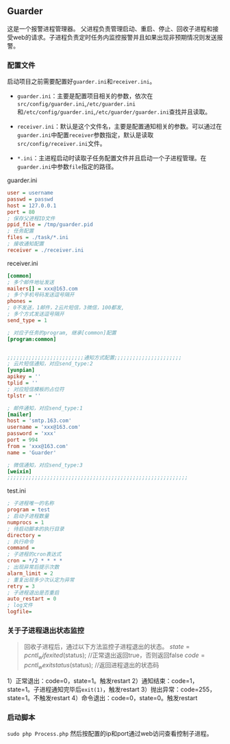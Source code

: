 ## Guarder
这是一个报警进程管理器。
父进程负责管理启动、重启、停止、回收子进程和接受web的请求。子进程负责定时任务内监控报警并且如果出现非预期情况则发送报警。


### 配置文件
启动项目之前需要配置好`guarder.ini`和`receiver.ini`。
- `guarder.ini`：主要是配置项目相关的参数，依次在`src/config/guarder.ini`,`/etc/guarder.ini`和`/etc/config/guarder.ini`,`/etc/guarder/guarder.ini`查找并且读取。

- `receiver.ini`：默认是这个文件名，主要是配置通知相关的参数。可以通过在`guarder.ini`中配置`receiver`参数指定，默认是读取`src/config/receiver.ini`文件。

- `*.ini`：主进程启动时读取子任务配置文件并且启动一个子进程管理。在`guarder.ini`中参数`file`指定的路径。

guarder.ini
```ini
user = username
passwd = passwd
host = 127.0.0.1
port = 80
; 保存父进程ID文件
ppid_file = /tmp/guarder.pid
; 任务配置
files = ./task/*.ini
; 接收通知配置
receiver = ./receiver.ini
```

receiver.ini
```ini
[common]
; 多个邮件地址发送
mailers[] = xxx@163.com
; 多个手机号码发送逗号隔开
phones = 
; 0不发送，1邮件，2云片短信，3微信，100都发, 
; 多个方式发送逗号隔开
send_type = 1

; 对应子任务的program, 继承[common]配置
[program:common]


;;;;;;;;;;;;;;;;;;;;;;;;;通知方式配置;;;;;;;;;;;;;;;;;;;;;;
; 云片短信通知，对应send_type:2
[yunpian]
apikey = ''
tplid = ''
; 对应短信模板的占位符
tplstr = ''

; 邮件通知，对应send_type:1
[mailer]
host = 'smtp.163.com'
username = 'xxx@163.com'
password = 'xxx'
port = 994
from = 'xxx@163.com'
name = 'Guarder'

; 微信通知，对应send_type:3
[weixin]
;;;;;;;;;;;;;;;;;;;;;;;;;;;;;;;;;;;;;;;;;;;;;;;;;;;;;;;;;;;
```
test.ini
```ini
; 子进程唯一的名称
program = test
; 启动子进程数量
numprocs = 1
; 待启动脚本的执行目录
directory = 
; 执行命令
command = 
; 子进程的cron表达式
cron = */2 * * * *
; 出现异常后提示次数
alarm_limit = 2
; 重复出现多少次认定为异常
retry = 3
; 子进程退出是否重启
auto_restart = 0
; log文件
logfile=
```

### 关于子进程退出状态监控
> 回收子进程后，通过以下方法监控子进程退出的状态。
$state  = pcntl_wifexited($status);     //正常退出返回true，否则返回false
$code   = pcntl_wexitstatus($status);   //返回进程退出的状态码

1）正常退出：code=0，state=1。触发restart
2）通知结束：code=1，state=1。子进程通知完毕后`exit(1)`，触发restart
3）抛出异常：code=255，state=1。不触发restart
4）命令退出：code=0，state=0。触发restart


### 启动脚本
`sudo php Process.php`
然后按配置的ip和port通过web访问查看控制子进程。
